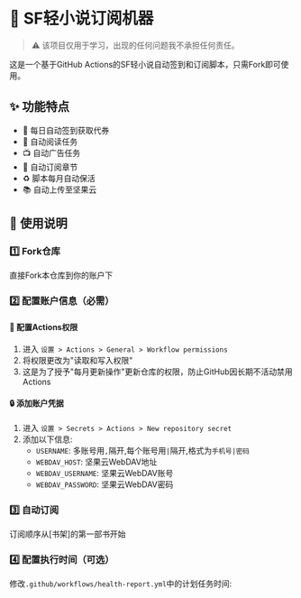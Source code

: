 # 🎯 SF轻小说订阅机器

> ⚠️ 该项目仅用于学习，出现的任何问题我不承担任何责任。

这是一个基于GitHub Actions的SF轻小说自动签到和订阅脚本，只需Fork即可使用。

## ✨ 功能特点

- 🎁 每日自动签到获取代券
- 📖 自动阅读任务
- 📺 自动广告任务
- 🔔 自动订阅章节
- ♻️ 脚本每月自动保活
- 📚 自动上传至坚果云

## 📝 使用说明

### 1️⃣ Fork仓库
直接Fork本仓库到你的账户下

### 2️⃣ 配置账户信息（必需）

#### 🔑 配置Actions权限
1. 进入 `设置 > Actions > General > Workflow permissions`
2. 将权限更改为"读取和写入权限"
3. 这是为了授予"每月更新操作"更新仓库的权限，防止GitHub因长期不活动禁用Actions

#### 🔒 添加账户凭据 
1. 进入 `设置 > Secrets > Actions > New repository secret`
2. 添加以下信息:
   - `USERNAME`: 多账号用`,`隔开,每个账号用`|`隔开,格式为`手机号|密码`
   - `WEBDAV_HOST`: 坚果云WebDAV地址
   - `WEBDAV_USERNAME`: 坚果云WebDAV账号
   - `WEBDAV_PASSWORD`: 坚果云WebDAV密码

### 3️⃣ 自动订阅
订阅顺序从[书架]的第一部书开始

### 4️⃣ 配置执行时间（可选）
修改`.github/workflows/health-report.yml`中的计划任务时间:
